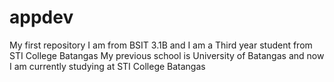 # appdev
My first repository
I am from BSIT 3.1B and I am a Third year student from STI College Batangas
My previous school is University of Batangas and now I am currently studying at STI College Batangas